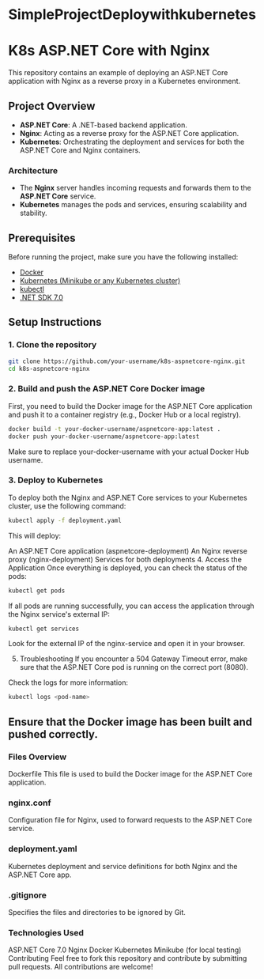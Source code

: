 # SimpleProjectDeploywithkubernetes
# K8s ASP.NET Core with Nginx

This repository contains an example of deploying an ASP.NET Core application with Nginx as a reverse proxy in a Kubernetes environment.

## Project Overview

- **ASP.NET Core**: A .NET-based backend application.
- **Nginx**: Acting as a reverse proxy for the ASP.NET Core application.
- **Kubernetes**: Orchestrating the deployment and services for both the ASP.NET Core and Nginx containers.

### Architecture

- The **Nginx** server handles incoming requests and forwards them to the **ASP.NET Core** service.
- **Kubernetes** manages the pods and services, ensuring scalability and stability.

## Prerequisites

Before running the project, make sure you have the following installed:

- [Docker](https://www.docker.com/)
- [Kubernetes (Minikube or any Kubernetes cluster)](https://kubernetes.io/docs/setup/)
- [kubectl](https://kubernetes.io/docs/tasks/tools/)
- [.NET SDK 7.0](https://dotnet.microsoft.com/download/dotnet/7.0)

## Setup Instructions

### 1. Clone the repository

```bash
git clone https://github.com/your-username/k8s-aspnetcore-nginx.git
cd k8s-aspnetcore-nginx
```
### 2. Build and push the ASP.NET Core Docker image
First, you need to build the Docker image for the ASP.NET Core application and push it to a container registry (e.g., Docker Hub or a local registry).
```bash
docker build -t your-docker-username/aspnetcore-app:latest .
docker push your-docker-username/aspnetcore-app:latest
```
Make sure to replace your-docker-username with your actual Docker Hub username.

### 3. Deploy to Kubernetes
To deploy both the Nginx and ASP.NET Core services to your Kubernetes cluster, use the following command:
```bash
kubectl apply -f deployment.yaml
```
This will deploy:

An ASP.NET Core application (aspnetcore-deployment)
An Nginx reverse proxy (nginx-deployment)
Services for both deployments
4. Access the Application
Once everything is deployed, you can check the status of the pods:

```bash
kubectl get pods
```
If all pods are running successfully, you can access the application through the Nginx service's external IP:
```bash
kubectl get services
```

Look for the external IP of the nginx-service and open it in your browser.

5. Troubleshooting
If you encounter a 504 Gateway Timeout error, make sure that the ASP.NET Core pod is running on the correct port (8080).

Check the logs for more information:
```bash
kubectl logs <pod-name>
```

## Ensure that the Docker image has been built and pushed correctly.

### Files Overview
Dockerfile
This file is used to build the Docker image for the ASP.NET Core application.

### nginx.conf
Configuration file for Nginx, used to forward requests to the ASP.NET Core service.

### deployment.yaml
Kubernetes deployment and service definitions for both Nginx and the ASP.NET Core app.

### .gitignore
Specifies the files and directories to be ignored by Git.

### Technologies Used
ASP.NET Core 7.0
Nginx
Docker
Kubernetes
Minikube (for local testing)
Contributing
Feel free to fork this repository and contribute by submitting pull requests. All contributions are welcome!

